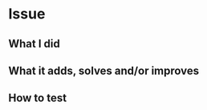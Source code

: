 <!--
Please submit all PRs to the `master` branch unless they are specific to current
release.
-->

# Issue

## What I did

<!--
Please explain what you did in detail, and reference to an issue if you
resolved one.
-->

## What it adds, solves and/or improves

<!--
Please explain what's new after this PR.
-->

## How to test

<!--

- Is this testable with Jest?
- Does this need an update to the documentation?

If your answer is yes to any of these, please make sure to include it in your PR.

-->
